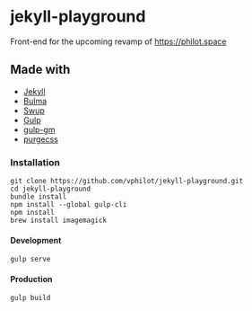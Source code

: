 # jekyll-playground

Front-end for the upcoming revamp of https://philot.space

## Made with

- [Jekyll](https://jekyllrb.com/)
- [Bulma](https://bulma.io)
- [Swup](https://github.com/gmrchk/swup)
- [Gulp](https://gulpjs.com/)
- [gulp-gm](https://github.com/scalableminds/gulp-gm)
- [purgecss](https://www.purgecss.com/)

### Installation

```console
git clone https://github.com/vphilot/jekyll-playground.git
cd jekyll-playground
bundle install
npm install --global gulp-cli
npm install
brew install imagemagick
```

#### Development

```console
gulp serve
```
#### Production

```console
gulp build
```